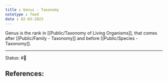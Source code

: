 ```yaml
---
title : Genus - Taxonomy
notetype : feed
date : 02-03-2023
---
```


Genus is the rank in [[Public/Taxonomy of Living Organisms]], that comes after [[Public/Family - Taxonomy]] and before [[Public/Species - Taxonomy]].

-----

Status: #🌱 

References:
- 
